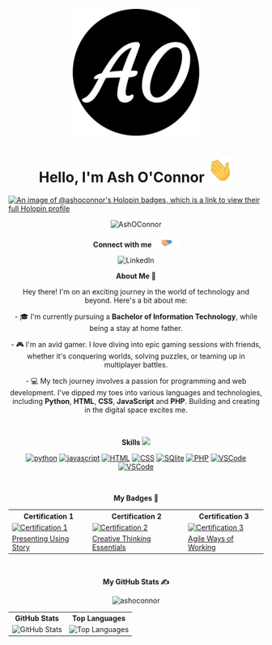 <p align="center">
  <img src="assets/ashoconnor.png" alt="websitelogo" width="250" height="250">
</p>

<h1 align="center">Hello, I'm Ash O'Connor <img src="assets/wave.gif" width="50px" height="50px"></h1>

[![An image of @ashoconnor's Holopin badges, which is a link to view their full Holopin profile](https://holopin.me/ashoconnor)](https://holopin.io/@ashoconnor)

<p align="center"><img src="https://komarev.com/ghpvc/?username=AshOConnor&label=Profile%20views&color=0e75b6&style=flat" alt="AshOConnor" /></p>

<p align="center"><strong>Connect with me</strong> <img src="assets/handshake.gif" alt="Handshake" width="50" /></p>

<p align="center">
  <img src="https://img.shields.io/badge/LinkedIn-0077B5?style=for-the-badge&logo=linkedin&logoColor=white" alt="LinkedIn"/>
</p>

<p align="center"><strong>About Me 🚀</strong></p>

<p align="center">
Hey there! I'm on an exciting journey in the world of technology and beyond. Here's a bit about me:
</p>

<p align="center">
- 🎓 I'm currently pursuing a <strong>Bachelor of Information Technology</strong>, while being a stay at home father.
</p>

<p align="center">
- 🎮 I'm an avid gamer. I love diving into epic gaming sessions with friends, whether it's conquering worlds, solving puzzles, or teaming up in multiplayer battles.
</p>

<p align="center">
- 💻 My tech journey involves a passion for programming and web development. I've dipped my toes into various languages and technologies, including <strong>Python</strong>, <strong>HTML</strong>, <strong>CSS</strong>, <strong>JavaScript</strong> and <strong>PHP</strong>. Building and creating in the digital space excites me.
</p>
<br>

<p align="center"><strong>Skills</strong> <img src="https://media2.giphy.com/media/QssGEmpkyEOhBCb7e1/giphy.gif?cid=ecf05e47a0n3gi1bfqntqmob8g9aid1oyj2wr3ds3mg700bl&rid=giphy.gif" width="32"></p>

<p align="center">
  <a href="https://www.python.org"><img src="https://cdn.jsdelivr.net/gh/devicons/devicon/icons/python/python-original.svg" alt="python" width="40" height="40"></a>
  <a href="https://developer.mozilla.org/en-US/docs/Web/JavaScript"><img src="https://cdn.jsdelivr.net/gh/devicons/devicon/icons/javascript/javascript-original.svg" alt="javascript" width="40" height="40"></a>
  <a href="https://en.wikipedia.org/wiki/HTML5"><img src="https://cdn.jsdelivr.net/gh/devicons/devicon/icons/html5/html5-original.svg" alt="HTML" width="40" height="40"></a>
  <a href="https://en.wikipedia.org/wiki/CSS"><img src="https://cdn.jsdelivr.net/gh/devicons/devicon/icons/css3/css3-original.svg" alt="CSS" width="40" height="40"></a>
  <a href="https://www.sqlite.org/index.html"><img src="https://cdn.jsdelivr.net/gh/devicons/devicon/icons/sqlite/sqlite-original.svg" alt="SQlite" width="40" height="40"></a>
  <a href="https://www.php.net/"><img src="https://cdn.jsdelivr.net/gh/devicons/devicon/icons/php/php-original.svg" alt="PHP" width="40" height="40"><a>
  <a href="https://code.visualstudio.com/"><img src="https://cdn.jsdelivr.net/gh/devicons/devicon/icons/vscode/vscode-original.svg" alt="VSCode" width="40" height="40"></a>
  <a href="https://github.com/"><img src="https://cdn.jsdelivr.net/gh/devicons/devicon/icons/github/github-original.svg" alt="VSCode" width="40" height="40"></a>

</p>

<br>

 <p align="center"><strong>My Badges 📕</strong></p>

  <div align="center">
  <table>
    <tr>
      <th>Certification 1</th>
      <th>Certification 2</th>
      <th>Certification 3</th>
    </tr>
    <tr>
      <td><a href="http://www.credly.com/badges/a9d1a01c-2400-4ebe-8ab0-8760b419771d" target="_blank"><img src="https://images.credly.com/size/150x150/images/598f2073-6d4a-4326-8aef-5eb67a2cafd4/cd5df1e1d4b7dfb315f4124dca8476fe.png" alt="Certification 1"></a></td>
      <td><a href="http://www.credly.com/badges/35c0de4f-e799-4f0b-9425-9ba21878cd4a" target="_blank"><img src="https://images.credly.com/size/150x150/images/59938b23-a0df-4515-b296-adb6f89057d3/f6108f81379233b239a0df742cc3c222.png" alt="Certification 2"></a></td>
      <td><a href="http://www.credly.com/badges/0f7253ac-317b-4905-9ef1-b921b6b12412" target="_blank"><img src="https://images.credly.com/size/150x150/images/ba031ea5-9a15-4d02-9746-5f7998db0587/29bf79722dfce48eadd17a0ebf836f46.png" alt="Certification 3"></a></td>
    </tr>
    <tr>
      <td><a href="http://www.credly.com/badges/a9d1a01c-2400-4ebe-8ab0-8760b419771d" target="_blank">Presenting Using Story</a></td>
      <td><a href="http://www.credly.com/badges/35c0de4f-e799-4f0b-9425-9ba21878cd4a" target="_blank">Creative Thinking Essentials</a></td>
      <td><a href="http://www.credly.com/badges/0f7253ac-317b-4905-9ef1-b921b6b12412" target="_blank">Agile Ways of Working</a></td>
    </tr>
  </table>
</div>

<br>

<p align="center"><strong>My GitHub Stats ✍️</strong></p>

  <p align="center" <a href="https://github.com/ryo-ma/github-profile-trophy"><img src="https://github-profile-trophy.vercel.app/?username=ashoconnor" alt="ashoconnor" /></a> </p>
  
  <div align="center">
    <table>
      <tr>
        <th>GitHub Stats</th>
        <th>Top Languages</th>
      </tr>
      <tr>
        <td><img src="https://github-readme-stats.vercel.app/api?username=AshOConnor&show_icons=true&locale=en&theme=dark" alt="GitHub Stats"></td>
        <td><img src="https://github-readme-stats.vercel.app/api/top-langs?username=AshOConnor&show_icons=true&locale=en&layout=compact&theme=dark" alt="Top Languages"></td>
      </tr>
    </table>
  </div>


